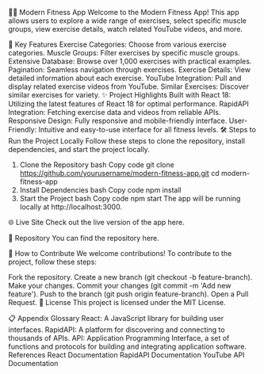 🏋️‍♂️ Modern Fitness App
Welcome to the Modern Fitness App! This app allows users to explore a wide range of exercises, select specific muscle groups, view exercise details, watch related YouTube videos, and more.

🚀 Key Features
Exercise Categories: Choose from various exercise categories.
Muscle Groups: Filter exercises by specific muscle groups.
Extensive Database: Browse over 1,000 exercises with practical examples.
Pagination: Seamless navigation through exercises.
Exercise Details: View detailed information about each exercise.
YouTube Integration: Pull and display related exercise videos from YouTube.
Similar Exercises: Discover similar exercises for variety.
✨ Project Highlights
Built with React 18: Utilizing the latest features of React 18 for optimal performance.
RapidAPI Integration: Fetching exercise data and videos from reliable APIs.
Responsive Design: Fully responsive and mobile-friendly interface.
User-Friendly: Intuitive and easy-to-use interface for all fitness levels.
🛠️ Steps to Run the Project Locally
Follow these steps to clone the repository, install dependencies, and start the project locally.

1. Clone the Repository
bash
Copy code
git clone https://github.com/yourusername/modern-fitness-app.git
cd modern-fitness-app
2. Install Dependencies
bash
Copy code
npm install
3. Start the Project
bash
Copy code
npm start
The app will be running locally at http://localhost:3000.

🌐 Live Site
Check out the live version of the app here.

📂 Repository
You can find the repository here.

🤝 How to Contribute
We welcome contributions! To contribute to the project, follow these steps:

Fork the repository.
Create a new branch (git checkout -b feature-branch).
Make your changes.
Commit your changes (git commit -m 'Add new feature').
Push to the branch (git push origin feature-branch).
Open a Pull Request.
📄 License
This project is licensed under the MIT License.

📋 Appendix
Glossary
React: A JavaScript library for building user interfaces.
RapidAPI: A platform for discovering and connecting to thousands of APIs.
API: Application Programming Interface, a set of functions and protocols for building and integrating application software.
References
React Documentation
RapidAPI Documentation
YouTube API Documentation
